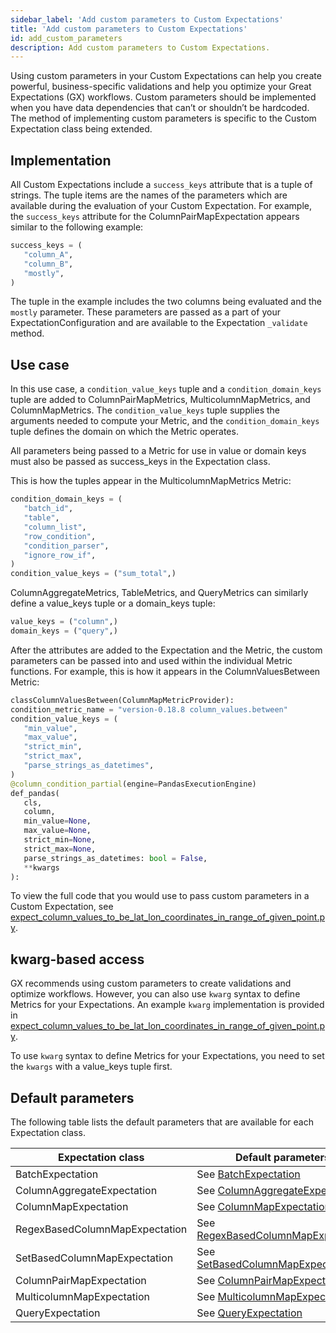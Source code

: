 ```yaml
---
sidebar_label: 'Add custom parameters to Custom Expectations'
title: 'Add custom parameters to Custom Expectations'
id: add_custom_parameters
description: Add custom parameters to Custom Expectations.
---
```


Using custom parameters in your Custom Expectations can help you create powerful, business-specific validations and help you optimize your Great Expectations (GX) workflows. Custom parameters should be implemented when you have data dependencies that can’t or shouldn’t be hardcoded. The method of implementing custom parameters is specific to the Custom Expectation class being extended.

## Implementation

All Custom Expectations include a `success_keys` attribute that is a tuple of strings. The tuple items are the names of the parameters which are available during the evaluation of your Custom Expectation. For example, the `success_keys` attribute for the ColumnPairMapExpectation appears similar to the following example:

```python
success_keys = (
   "column_A",
   "column_B",
   "mostly",
)
```
The tuple in the example includes the two columns being evaluated and the `mostly` parameter. These parameters are passed as a part of your ExpectationConfiguration and are available to the Expectation `_validate` method.

## Use case

In this use case, a `condition_value_keys` tuple and a `condition_domain_keys` tuple are added to ColumnPairMapMetrics, MulticolumnMapMetrics, and ColumnMapMetrics. The `condition_value_keys` tuple supplies the arguments needed to compute your Metric, and the `condition_domain_keys` tuple defines the domain on which the Metric operates.

All parameters being passed to a Metric for use in value or domain keys must also be passed as success_keys in the Expectation class.

This is how the tuples appear in the MulticolumnMapMetrics Metric:

```python
condition_domain_keys = (
   "batch_id",       
   "table",       
   "column_list",       
   "row_condition",       
   "condition_parser",       
   "ignore_row_if",   
)   
condition_value_keys = ("sum_total",)
```

ColumnAggregateMetrics, TableMetrics, and QueryMetrics can similarly define a value_keys tuple or a domain_keys tuple:

```python
value_keys = ("column",)
domain_keys = ("query",)
```

After the attributes are added to the Expectation and the Metric, the custom parameters can be passed into and used within the individual Metric functions. For example, this is how it appears in the ColumnValuesBetween Metric:

```python
classColumnValuesBetween(ColumnMapMetricProvider):   
condition_metric_name = "version-0.18.8 column_values.between"   
condition_value_keys = (       
   "min_value",       
   "max_value",       
   "strict_min",       
   "strict_max",       
   "parse_strings_as_datetimes",
)
@column_condition_partial(engine=PandasExecutionEngine)   
def_pandas(       
   cls,       
   column,       
   min_value=None,       
   max_value=None,       
   strict_min=None,       
   strict_max=None,       
   parse_strings_as_datetimes: bool = False,
   **kwargs   
):
```
To view the full code that you would use to pass custom parameters in a Custom Expectation, see [expect_column_values_to_be_lat_lon_coordinates_in_range_of_given_point.py](https://github.com/great-expectations/great_expectations/blob/develop/contrib/great_expectations_geospatial_expectations/great_expectations_geospatial_expectations/expectations/expect_column_values_to_be_lat_lon_coordinates_in_range_of_given_point.py).

## kwarg-based access

GX recommends using custom parameters to create validations and optimize workflows. However, you can also use `kwarg` syntax to define Metrics for your Expectations. An example `kwarg` implementation is provided in [expect_column_values_to_be_lat_lon_coordinates_in_range_of_given_point.py](https://github.com/great-expectations/great_expectations/blob/develop/contrib/great_expectations_geospatial_expectations/great_expectations_geospatial_expectations/expectations/expect_column_values_to_be_lat_lon_coordinates_in_range_of_given_point.py).

To use `kwarg` syntax to define Metrics for your Expectations, you need to set the `kwargs` with a value_keys tuple first.

## Default parameters

The following table lists the default parameters that are available for each Expectation class.

| Expectation class                 | Default parameters           |
| ----------------------------------| -------------------------------|
| BatchExpectation                  | See [BatchExpectation](https://docs.greatexpectations.io/docs/reference/api/expectations/expectation/BatchExpectation_class)             |
| ColumnAggregateExpectation        | See [ColumnAggregateExpectation](https://docs.greatexpectations.io/docs/reference/api/expectations/expectation/ColumnAggregateExpectation_class)              |
| ColumnMapExpectation              | See [ColumnMapExpectation](https://docs.greatexpectations.io/docs/reference/api/expectations/expectation/ColumnMapExpectation_class)              |
| RegexBasedColumnMapExpectation    | See [RegexBasedColumnMapExpectation](https://docs.greatexpectations.io/docs/reference/api/expectations/regex_based_column_map_expectation/RegexBasedColumnMapExpectation_class)              |
| SetBasedColumnMapExpectation      | See [SetBasedColumnMapExpectation](https://docs.greatexpectations.io/docs/reference/api/expectations/set_based_column_map_expectation/SetBasedColumnMapExpectation_class)              |
| ColumnPairMapExpectation          | See [ColumnPairMapExpectation](https://docs.greatexpectations.io/docs/reference/api/expectations/expectation/ColumnPairMapExpectation_class)              |
| MulticolumnMapExpectation         | See [MulticolumnMapExpectation](https://docs.greatexpectations.io/docs/reference/api/expectations/expectation/MulticolumnMapExpectation_class)              |
| QueryExpectation                  |  See [QueryExpectation](https://docs.greatexpectations.io/docs/reference/api/expectations/expectation/QueryExpectation_class)              |
